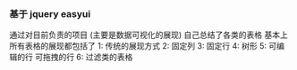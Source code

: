 ### 基于 jquery easyui

通过对目前负责的项目 (主要是数据可视化的展现) 自己总结了各类的表格 基本上所有表格的展现都包括了
1: 传统的展现方式
2: 固定列
3: 固定行
4: 树形
5: 可编辑的行  可拖拽的行
6: 过滤类的表格
